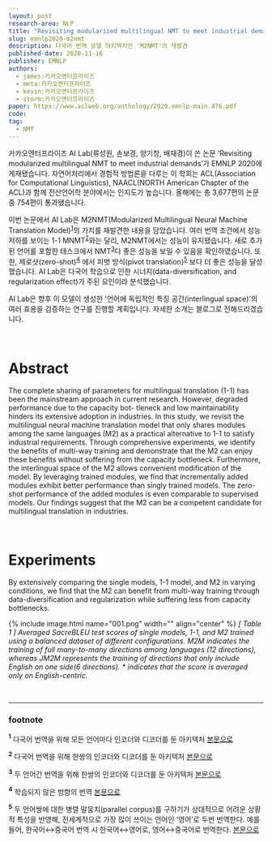 ```yaml
---
layout: post
research-area: NLP
title: "Revisiting modularized multilingual NMT to meet industrial demands"
slug: emnlp2020-m2nmt
description: 다국어 번역 모델 아키텍처인 'M2NMT'의 재발견
published-date: 2020-11-16
publisher: EMNLP
authors:
  - james:카카오엔터프라이즈
  - meta:카카오엔터프라이즈
  - kevin:카카오엔터프라이즈
  - storm:카카오엔터프라이즈
paper: https://www.aclweb.org/anthology/2020.emnlp-main.476.pdf
code:
tag:
  - NMT
---
```


카카오엔터프라이즈 AI Lab(류성원, 손보경, 양기창, 배재경)이 쓴 논문 ‘Revisiting modularized multilingual NMT to meet industrial demands’가 EMNLP 2020에 게재됐습니다. 자연어처리에서 경험적 방법론을 다루는 이 학회는  ACL(Association for Computational Linguistics), NAACL(NORTH American Chapter of the ACL)과 함께 전산언어학 분야에서는 인지도가 높습니다. 올해에는 총 3,677편의 논문 중 754편이 통과됐습니다.

이번 논문에서 AI Lab은 M2NMT(Modularized Multilingual Neural Machine Translation Model)<sup id="a1">[1](#f1)</sup>의 가치를 재발견한 내용을 담았습니다. 여러 번역 조건에서 성능 저하를 보이는 1-1 MNMT<sup id="a2">[2](#f2)</sup>와는 달리, M2NMT에서는 성능이 유지됐습니다. 새로 추가된 언어를 포함한 태스크에서 NMT<sup id="a3">[3](#f3)</sup>다 좋은 성능을 보일 수 있음을 확인하였습니다. 또한, 제로샷(zero-shot)<sup id="a4">[4](#f4)</sup> 에서 피벗 방식(pivot translation)<sup id="a5">[5](#f5)</sup> 보다 더 좋은 성능을 달성했습니다. AI Lab은 다국어 학습으로 인한 시너지(data-diversification, and regularization effect)가 주된 요인이라 분석했습니다.

AI Lab은 향후 이 모델이 생성한 '언어에 독립적인 특징 공간(interlingual space)'의 여러 효용을 검증하는 연구를 진행할 계획입니다. 자세한 소개는 블로그로 전해드리겠습니다.

<br/>

# Abstract

The complete sharing of parameters for multilingual translation (1-1) has been the mainstream approach in current research. However, degraded performance due to the capacity bot- tleneck and low maintainability hinders its extensive adoption in industries. In this study, we revisit the multilingual neural machine translation model that only shares modules among the same languages (M2) as a practical alternative to 1-1 to satisfy industrial requirements. Through comprehensive experiments, we identify the benefits of multi-way training and demonstrate that the M2 can enjoy these benefits without suffering from the capacity bottleneck. Furthermore, the interlingual space of the M2 allows convenient modification of the model. By leveraging trained modules, we find that incrementally added modules exhibit better performance than singly trained models. The zero-shot performance of the added modules is even comparable to supervised models. Our findings suggest that the M2 can be a competent candidate for multilingual translation in industries.

<br/>

# Experiments

By extensively comparing the single models, 1-1 model, and M2 in varying conditions, we find that the M2 can benefit from multi-way training through data-diversification and regularization while suffering less from capacity bottlenecks.

{% include image.html name="001.png" width="" align="center" %}
<em>[ Table 1 ] Averaged SacreBLEU test scores of single models, 1-1, and M2 trained using a balanced dataset of different configurations.  M2M  indicates the training of full many-to-many directions among languages (12 directions), whereas  JM2M  represents the training of directions that only include English on one side(6 directions). * indicates that the score is averaged only on English-centric.</em>

<br/>

-----
### footnote

<b id="f1"><sup>1</sup></b> 다국어 번역을 위해 모든 언어마다 인코더와 디코더를 둔 아키텍처 [본문으로](#a1)

<b id="f2"><sup>2</sup></b> 다국어 번역을 위해 한쌍의 인코더와 디코더를 둔 아키텍처 [본문으로](#a2)

<b id="f3"><sup>3</sup></b> 두 언어간 번역을 위해 한쌍의 인코더와 디코더를 둔 아키텍처 [본문으로](#a3)

<b id="f4"><sup>4</sup></b> 학습되지 않은 방향의 번역 [본문으로](#a4)

<b id="f5"><sup>5</sup></b> 두 언어쌍에 대한 병렬 말뭉치(parallel corpus)를 구하기가 상대적으로 어려운 상황적 특성을 반영해, 전세계적으로 가장 많이 쓰이는 언어인 ‘영어’로 두번 번역한다. 예를 들어, 한국어↔︎중국어 번역 시 한국어↔︎영어로, 영어↔︎중국어로 번역한다. [본문으로](#a4)
